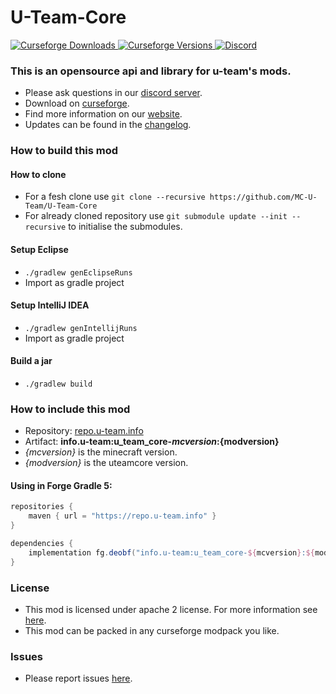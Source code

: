 # U-Team-Core

[
![Curseforge Downloads](http://cf.way2muchnoise.eu/u-team-core.svg)
![Curseforge Versions](http://cf.way2muchnoise.eu/versions/u-team-core.svg)
](https://www.curseforge.com/minecraft/mc-mods/u-team-core)
[
![Discord](https://img.shields.io/discord/297104769649213441?label=Discord)
](https://discord.u-team.info)

### This is an opensource api and library for u-team's mods.

- Please ask questions in our [discord server](https://discord.u-team.info).
- Download on [curseforge](https://www.curseforge.com/minecraft/mc-mods/u-team-core).  
- Find more information on our [website](https://u-team.info/mods/uteamcore).
- Updates can be found in the [changelog](CHANGELOG.md).

### How to build this mod

#### How to clone
- For a fesh clone use ``git clone --recursive https://github.com/MC-U-Team/U-Team-Core``
- For already cloned repository use ``git submodule update --init --recursive`` to initialise the submodules.

#### Setup Eclipse
- ``./gradlew genEclipseRuns``
- Import as gradle project

#### Setup IntelliJ IDEA
- ``./gradlew genIntellijRuns``
- Import as gradle project

#### Build a jar
- ``./gradlew build``

### How to include this mod

- Repository: [repo.u-team.info](https://repo.u-team.info)
- Artifact: **info.u-team:u_team_core-${mcversion}:${modversion}** 
- *{mcversion}* is the minecraft version.
- *{modversion}* is the uteamcore version.

#### Using in Forge Gradle 5:
```gradle
repositories {
	maven { url = "https://repo.u-team.info" }
}

dependencies {
	implementation fg.deobf("info.u-team:u_team_core-${mcversion}:${modversion}")
}
```

### License

- This mod is licensed under apache 2 license. For more information see [here](LICENSE).  
- This mod can be packed in any curseforge modpack you like.

### Issues

- Please report issues [here](../../issues).